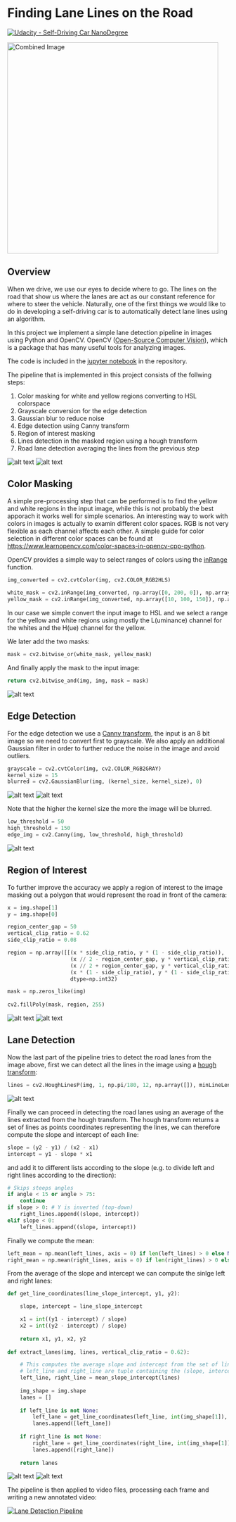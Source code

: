 # **Finding Lane Lines on the Road** 
[![Udacity - Self-Driving Car NanoDegree](https://s3.amazonaws.com/udacity-sdc/github/shield-carnd.svg)](http://www.udacity.com/drive)

<img src="examples/laneLines_thirdPass.jpg" width="480" alt="Combined Image" />

[//]: # (Image References)

[image1]: ./examples/input.jpg "Input image"
[image2]: ./examples/output_7_final.jpg "Final image"
[image3]: ./examples/output_1_color_mask.jpg "Color masking"
[image4]: ./examples/output_2_grayscale.jpg "Grayscale conversion"
[image5]: ./examples/output_3_blurred.jpg "Gaussian blur"
[image6]: ./examples/output_4_edges.jpg "Edge detection"
[image7]: ./examples/output_5_masked.jpg "Region of interest"
[image8]: ./examples/output_5_masked_region.jpg "Masked region"
[image9]: ./examples/output_6_lanes.jpg "Lane detection"
[image10]: ./examples/output_6_lines.jpg "Detected lines"

Overview
---

When we drive, we use our eyes to decide where to go.  The lines on the road that show us where the lanes are act as our constant reference for where to steer the vehicle.  Naturally, one of the first things we would like to do in developing a self-driving car is to automatically detect lane lines using an algorithm.

In this project we implement a simple lane detection pipeline in images using Python and OpenCV. OpenCV ([Open-Source Computer Vision](https://opencv.org/)), which is a package that has many useful tools for analyzing images.

The code is included in the [jupyter notebook](P1.ipynb) in the repository.

The pipeline that is implemented in this project consists of the follwing steps:

1. Color masking for white and yellow regions converting to HSL colorspace
2. Grayscale conversion for the edge detection
3. Gaussian blur to reduce noise
4. Edge detection using Canny transform
5. Region of interest masking
6. Lines detection in the masked region using a hough transform
7. Road lane detection averaging the lines from the previous step

![alt text][image1] ![alt text][image2]

## Color Masking

A simple pre-processing step that can be performed is to find the yellow and white regions in the input image, while this is not probably the best apporach it works well for simple scenarios. An interesting way to work with colors in images is actually to examin different color spaces. RGB is not very flexible as each channel affects each other. A simple guide for color selection in different color spaces can be found at https://www.learnopencv.com/color-spaces-in-opencv-cpp-python. 

OpenCV provides a simple way to select ranges of colors using the [inRange](https://docs.opencv.org/3.4.1/d2/de8/group__core__array.html#ga48af0ab51e36436c5d04340e036ce981) function.
```python
img_converted = cv2.cvtColor(img, cv2.COLOR_RGB2HLS)
    
white_mask = cv2.inRange(img_converted, np.array([0, 200, 0]), np.array([255, 255, 255]))
yellow_mask = cv2.inRange(img_converted, np.array([10, 100, 150]), np.array([40, 255, 255]))
```

In our case we simple convert the input image to HSL and we select a range for the yellow and white regions using mostly the L(uminance) channel for the whites and the H(ue) channel for the yellow.

We later add the two masks:

```python
mask = cv2.bitwise_or(white_mask, yellow_mask)
```

And finally apply the mask to the input image:

```python
return cv2.bitwise_and(img, img, mask = mask)
```

![alt text][image3]

## Edge Detection

For the edge detection we use a [Canny transform](https://en.wikipedia.org/wiki/Canny_edge_detector), the input is an 8 bit image so we need to convert first to grayscale. We also apply an additional Gaussian filter in order to further reduce the noise in the image and avoid outliers.

```python
grayscale = cv2.cvtColor(img, cv2.COLOR_RGB2GRAY)
kernel_size = 15
blurred = cv2.GaussianBlur(img, (kernel_size, kernel_size), 0)
```
![alt text][image4] ![alt text][image5]

Note that the higher the kernel size the more the image will be blurred.

```python
low_threshold = 50
high_threshold = 150
edge_img = cv2.Canny(img, low_threshold, high_threshold)
```
![alt text][image6]

## Region of Interest

To further improve the accuracy we apply a region of interest to the image masking out a polygon that would represent the road in front of the camera:
```python
x = img.shape[1]
y = img.shape[0]

region_center_gap = 50
vertical_clip_ratio = 0.62
side_clip_ratio = 0.08

region = np.array([[(x * side_clip_ratio, y * (1 - side_clip_ratio)), 
                    (x // 2 - region_center_gap, y * vertical_clip_ratio), 
                    (x // 2 + region_center_gap, y * vertical_clip_ratio), 
                    (x * (1 - side_clip_ratio), y * (1 - side_clip_ratio))]],
                    dtype=np.int32)

mask = np.zeros_like(img)   
    
cv2.fillPoly(mask, region, 255)
```
![alt text][image8] ![alt text][image7]

## Lane Detection

Now the last part of the pipeline tries to detect the road lanes from the image above, first we can detect all the lines in the image using a [hough transform](https://en.wikipedia.org/wiki/Hough_transform):

```python
lines = cv2.HoughLinesP(img, 1, np.pi/180, 12, np.array([]), minLineLength=20, maxLineGap=200)
```
![alt text][image10]

Finally we can proceed in detecting the road lanes using an average of the lines extracted from the hough transform. The hough transform returns a set of lines as points coordinates representing the lines, we can therefore compute the slope and intercept of each line:

```python
slope = (y2 - y1) / (x2 - x1)
intercept = y1 - slope * x1
```

and add it to different lists according to the slope (e.g. to divide left and right lines according to the direction):

```python
# Skips steeps angles
if angle < 15 or angle > 75:
    continue
if slope > 0: # Y is inverted (top-down)
    right_lines.append((slope, intercept))
elif slope < 0:
    left_lines.append((slope, intercept))
```

Finally we compute the mean:

```python
left_mean = np.mean(left_lines, axis = 0) if len(left_lines) > 0 else None
right_mean = np.mean(right_lines, axis = 0) if len(right_lines) > 0 else None    
```

From the average of the slope and intercept we can compute the sinlge left and right lanes:

```python
def get_line_coordinates(line_slope_intercept, y1, y2):

    slope, intercept = line_slope_intercept

    x1 = int((y1 - intercept) / slope)
    x2 = int((y2 - intercept) / slope)
    
    return x1, y1, x2, y2
    
def extract_lanes(img, lines, vertical_clip_ratio = 0.62):

    # This computes the average slope and intercept from the set of lines
    # left_line and right_line are tuple containing the (slope, intercept)
    left_line, right_line = mean_slope_intercept(lines)
    
    img_shape = img.shape
    lanes = []
    
    if left_line is not None:
        left_lane = get_line_coordinates(left_line, int(img_shape[1]), int(img_shape[0] * vertical_clip_ratio))
        lanes.append([left_lane])
        
    if right_line is not None:
        right_lane = get_line_coordinates(right_line, int(img_shape[1]), int(img_shape[0] * vertical_clip_ratio))
        lanes.append([right_lane])
    
    return lanes
```
![alt text][image9] ![alt text][image2]

The pipeline is then applied to video files, processing each frame and writing a new annotated video:

[![Lane Detection Pipeline](http://img.youtube.com/vi/aQgzi_cLuFM/0.jpg)](http://www.youtube.com/watch?v=aQgzi_cLuFM "Lane Detection Pipeline")

